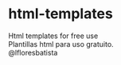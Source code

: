 # html-templates
Html templates for free use
<br>
Plantillas html para uso gratuito.
<br>
 @lfloresbatista
